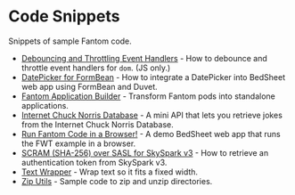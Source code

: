 # Code Snippets

Snippets of sample Fantom code.

 - [Debouncing and Throttling Event Handlers](https://bitbucket.org/snippets/fantomfactory/xenzKp) - How to debounce and throttle event handlers for `dom`. (JS only.)
 - [DatePicker for FormBean](https://bitbucket.org/snippets/fantomfactory/eK6EE) - How to integrate a DatePicker into BedSheet web app using FormBean and Duvet.
 - [Fantom Application Builder](https://bitbucket.org/snippets/fantomfactory/bEXMe) - Transform Fantom pods into standalone applications.
 - [Internet Chuck Norris Database](https://bitbucket.org/snippets/fantomfactory/6Kqoe) - A mini API that lets you retrieve jokes from the Internet Chuck Norris Database.
 - [Run Fantom Code in a Browser!](https://bitbucket.org/snippets/fantomfactory/xyd6o/run-fantom-code-in-a-browser) - A demo BedSheet web app that runs the FWT example in a browser.
 - [SCRAM (SHA-256) over SASL for SkySpark v3](https://bitbucket.org/snippets/fantomfactory/AqAKL) - How to retrieve an authentication token from SkySpark v3.
 - [Text Wrapper](https://bitbucket.org/snippets/fantomfactory/L6zBz/text-wrapper) - Wrap text so it fits a fixed width.
 - [Zip Utils](https://bitbucket.org/snippets/fantomfactory/987G7/zip-utils) - Sample code to zip and unzip directories.